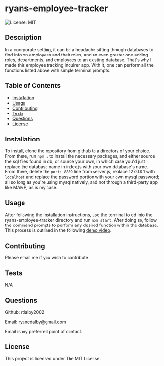 # ryans-employee-tracker

![License: MIT](https://img.shields.io/badge/License-MIT-yellow.svg)

## Description

In a coorporate setting, it can be a headache sifting through databases to find info on employees and their roles, and an even greater one adding roles, departments, and employees to an existing database. That's why I made this employee tracking inquirer app. With it, one can perform all the functions listed above with simple terminal prompts.

## Table of Contents

- [Installation](#installation)
- [Usage](#usage)
- [Contributing](#contributing)
- [Tests](#tests)
- [Questions](#questions)
- [License](#license)

## Installation

To install, clone the repository from github to a directory of your choice. From there, run `npm i` to install the necessary packages, and either source the sql files found in db, or source your own, in which case you'd just replace the database name in index.js with your own database's name. From there, delete the `port: 8889` line from server.js, replace 127.0.0.1 with `localhost` and replace the password portion with your own mysql password; all so long as you're using mysql natively, and not through a third-party app like MAMP, as is my case.

## Usage

After following the installation instructions, use the terminal to cd into the ryans-employee-tracker directory and run `npm start`. After doing so, follow the command prompts to perform any desired function within the database. This process is outlined in the following [demo video](https://drive.google.com/file/d/1eRI3mdzoTiEzTtDEoowqR6Xe4k9fOCCM/view).

## Contributing

Please email me if you wish to contribute

## Tests

N/A

## Questions

Github: rdalby2002

Email: ryancdalby@gmail.com

Email is my preferred point of contact.
  
## License

This project is licensed under The MIT License.
